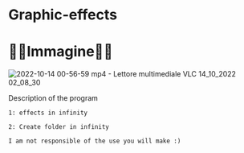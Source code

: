 # Graphic-effects

# 👨‍💻Immagine👩‍💻


![2022-10-14 00-56-59 mp4 - Lettore multimediale VLC 14_10_2022 02_08_30](https://user-images.githubusercontent.com/103877241/196007302-1f86a838-362e-44b3-80b6-3e964dc3ad36.png)


Description of the program 

`1: effects in infinity `

`2: Create folder in infinity`





`I am not responsible of the use you will make :)`
